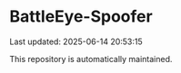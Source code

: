 # BattleEye-Spoofer

Last updated: 2025-06-14 20:53:15

This repository is automatically maintained.
